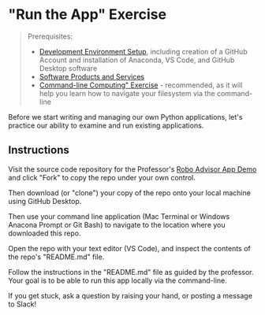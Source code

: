 # "Run the App" Exercise

> Prerequisites:
>   + [Development Environment Setup](/units/unit-0.md), including creation of a GitHub Account and installation of Anaconda, VS Code, and GitHub Desktop software
>   + [Software Products and Services](/units/unit-1.md)
>   + [Command-line Computing" Exercise](/exercises/command-line-computing) - recommended, as it will help you learn how to navigate your filesystem via the command-line

Before we start writing and managing our own Python applications, let's practice our ability to examine and run existing applications.

## Instructions

Visit the source code repository for the Professor's [Robo Advisor App Demo](https://github.com/prof-rossetti/robo-advisor-demo-2019) and click "Fork" to copy the repo under your own control.

Then download (or "clone") your copy of the repo onto your local machine using GitHub Desktop.

Then use your command line application (Mac Terminal or Windows Anacona Prompt or Git Bash) to navigate to the location where you downloaded this repo.

Open the repo with your text editor (VS Code), and inspect the contents of the repo's "README.md" file.

Follow the instructions in the "README.md" file as guided by the professor. Your goal is to be able to run this app locally via the command-line.

If you get stuck, ask a question by raising your hand, or posting a message to Slack!
